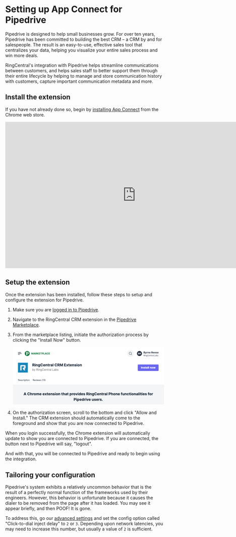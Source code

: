 # Setting up App Connect for Pipedrive

Pipedrive is designed to help small businesses grow. For over ten years, Pipedrive has been committed to building the best CRM – a CRM by and for salespeople. The result is an easy-to-use, effective sales tool that centralizes your data, helping you visualize your entire sales process and win more deals.

RingCentral's integration with Pipedrive helps streamline communications between customers, and helps sales staff to better support them through their entire lifecycle by helping to manage and store communication history with customers, capture important communication metadata and more.

## Install the extension

If you have not already done so, begin by [installing App Connect](../getting-started.md) from the Chrome web store. 

<iframe width="825" height="464" src="https://www.youtube.com/embed/Hu0qC13HDkQ?si=XZLWUCalDRhF8ASP" title="App Connect for Insightly - quick start" frameborder="0" allow="accelerometer; autoplay; clipboard-write; encrypted-media; gyroscope; picture-in-picture; web-share" allowfullscreen></iframe>

## Setup the extension

Once the extension has been installed, follow these steps to setup and configure the extension for Pipedrive. 

1. Make sure you are [logged in to Pipedrive](https://app.pipedrive.com/auth/login).

2. Navigate to the RingCentral CRM extension in the [Pipedrive Marketplace](https://www.pipedrive.com/en/marketplace/app/ring-central-crm-extension/5d4736e322561f57).

3. From the marketplace listing, initiate the authorization process by clicking the "Install Now" button.

    ![Install Pipedrive ext](../img/pipedrive-marketplace.png)

3. On the authorization screen, scroll to the bottom and click "Allow and Install." The CRM extension should automatically come to the foreground and show that you are now connected to Pipedrive. 

When you login successfully, the Chrome extension will automatically update to show you are connected to Pipedrive. If you are connected, the button next to Pipedrive will say, "logout".

And with that, you will be connected to Pipedrive and ready to begin using the integration. 

## Tailoring your configuration

Pipedrive's system exhibits a relatively uncommon behavior that is the result of a perfectly normal function of the frameworks used by their engineers. However, this behavior is unfortunate because it causes the dialer to be removed from the page after it has loaded. You may see it appear briefly, and then POOF! It is gone. 

To address this, go our [advanced settings](../users/settings.md#advanced-configuration-options) and set the config option called "Click-to-dial inject delay" to `2` or `3`. Depending upon network latencies, you may need to increase this number, but usually a value of `2` is sufficient. 


